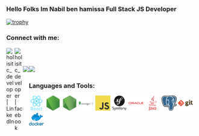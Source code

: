 ### Hello Folks Im Nabil ben hamissa Full Stack JS Developer
[![trophy](https://github-profile-trophy.vercel.app/?username=nabil-hamisa&no-frame=true&theme=monokai)](https://github.com/ryo-ma/github-profile-trophy)
### Connect with me:
[<img align="left" alt="holisitc_developer | LinkedIn" width="22px" src="https://cdn.jsdelivr.net/npm/simple-icons@v3/icons/linkedin.svg" />][linkedin]
[<img align="left" alt="holisitc_developer | facebook" width="22px" src="https://cdn.jsdelivr.net/npm/simple-icons@v3/icons/facebook.svg" />][facebook]

<br/><br/>
<div>
  <img height="170" align="left" src="https://github-readme-stats.vercel.app/api?username=nabil-hamisa&count_private=true&include_all_commits=true&theme=onedark" />
  <img src="https://github-readme-stats.vercel.app/api/top-langs/?username=nabil-hamisa&layout=compact&theme=onedark" />
</div>

<h3 align="left">Languages and Tools:</h3>
<p align="left">
 <img src="https://raw.githubusercontent.com/devicons/devicon/master/icons/react/react-original-wordmark.svg" alt="express" width="40" height="40"/>
 <img src="https://raw.githubusercontent.com/devicons/devicon/master/icons/nodejs/nodejs-original.svg" alt="express" width="40" height="40"/> 
 <img  src="https://raw.githubusercontent.com/github/explore/80688e429a7d4ef2fca1e82350fe8e3517d3494d/topics/nodejs/nodejs.png"width="40" height="40"/> 
 <img  src="https://raw.githubusercontent.com/github/explore/80688e429a7d4ef2fca1e82350fe8e3517d3494d/topics/mongodb/mongodb.png"width="40" height="40"/> 
 <img  src="https://raw.githubusercontent.com/github/explore/80688e429a7d4ef2fca1e82350fe8e3517d3494d/topics/javascript/javascript.png"width="40" height="40"/> 
 <img src="https://raw.githubusercontent.com/devicons/devicon/master/icons/symfony/symfony-original-wordmark.svg"  width="40" height="40"/> </a>
 <img src="https://raw.githubusercontent.com/devicons/devicon/master/icons/oracle/oracle-original.svg"  width="40" height="40"/> 
 <img src="https://raw.githubusercontent.com/devicons/devicon/master/icons/java/java-plain-wordmark.svg" width="40" height="40"/> 
 <img  src="https://raw.githubusercontent.com/github/explore/80688e429a7d4ef2fca1e82350fe8e3517d3494d/topics/postgresql/postgresql.png"width="40" height="40"/>
 <img  src="https://raw.githubusercontent.com/github/explore/80688e429a7d4ef2fca1e82350fe8e3517d3494d/topics/git/git.png"width="40" height="40" />
 <img  src="https://raw.githubusercontent.com/github/explore/80688e429a7d4ef2fca1e82350fe8e3517d3494d/topics/docker/docker.png"width="40" height="40"/> 
</p>


[linkedin]: https://www.linkedin.com/in/nabil-ben-hamissa/
[facebook]: https://www.facebook.com/spyzerx/

